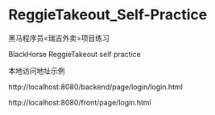 # ReggieTakeout_Self-Practice
黑马程序员&lt;瑞吉外卖>项目练习 

BlackHorse ReggieTakeout self practice

本地访问地址示例

http://localhost:8080/backend/page/login/login.html

http://localhost:8080/front/page/login.html



